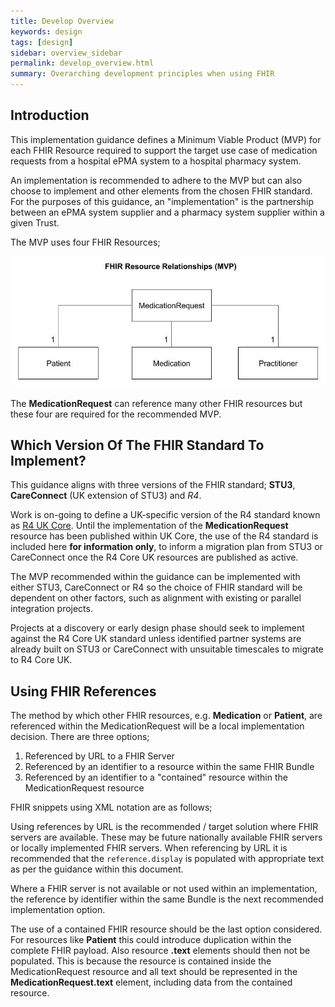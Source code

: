 ```yaml
---
title: Develop Overview
keywords: design
tags: [design]
sidebar: overview_sidebar
permalink: develop_overview.html
summary: Overarching development principles when using FHIR
---
```


## Introduction

This implementation guidance defines a Minimum Viable Product (MVP) for each FHIR Resource required to support the target use case of medication requests from a hospital ePMA system to a hospital pharmacy system.

An implementation is recommended to adhere to the MVP but can also choose to implement and other elements from the chosen FHIR standard. For the purposes of this guidance, an "implementation" is the partnership between an ePMA system supplier and a pharmacy system supplier within a given Trust.

The MVP uses four FHIR Resources;

![FHIR Resource Relationships (MVP)](images/develop_resources.jpg)

The **MedicationRequest** can reference many other FHIR resources but these four are required for the recommended MVP. 

## Which Version Of The FHIR Standard To Implement?

This guidance aligns with three versions of the FHIR standard; **STU3**, **CareConnect** (UK extension of STU3) and *R4*.

Work is on-going to define a UK-specific version of the R4 standard known as [R4 UK Core](https://simplifier.net/UKCore). Until the implementation of the **MedicationRequest** resource has been published within UK Core, the use of the R4 standard is included here **for information only**, to inform a migration plan from STU3 or CareConnect once the R4 Core UK resources are published as active.

The MVP recommended within the guidance can be implemented with either STU3, CareConnect or R4 so the choice of FHIR standard will be dependent on other factors, such as alignment with existing or parallel integration projects.

Projects at a discovery or early design phase should seek to implement against the R4 Core UK standard unless identified partner systems are already built on STU3 or CareConnect with unsuitable timescales to migrate to R4 Core UK.

## Using FHIR References

The method by which other FHIR resources, e.g. **Medication** or **Patient**, are referenced within the MedicationRequest will be a local implementation decision. There are three options;

 1. Referenced by URL to a FHIR Server
 2. Referenced by an identifier to a resource within the same FHIR Bundle
 3. Referenced by an identifier to a "contained" resource within the MedicationRequest resource

FHIR snippets using XML notation are as follows;

<script src="https://gist.github.com/RobertGoochUK/8cd2ea86de816b00d5cc1e4f3d663194.js"></script>

Using references by URL is the recommended / target solution where FHIR servers are available. These may be future nationally available FHIR servers or locally implemented FHIR servers. When referencing by URL it is recommended that the `reference.display` is populated with appropriate text as per the guidance within this document.

Where a FHIR server is not available or not used within an implementation, the reference by identifier within the same Bundle is the next recommended implementation option.

The use of a contained FHIR resource should be the last option considered. For resources like **Patient** this could introduce duplication within the complete FHIR payload. Also resource **.text** elements should then not be populated. This is because the resource is contained inside the MedicationRequest resource and all text should be represented in the **MedicationRequest.text** element, including data from the contained resource.

